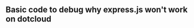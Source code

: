 Basic code to debug why express.js won't work on dotcloud
---------------------------------------------------------

